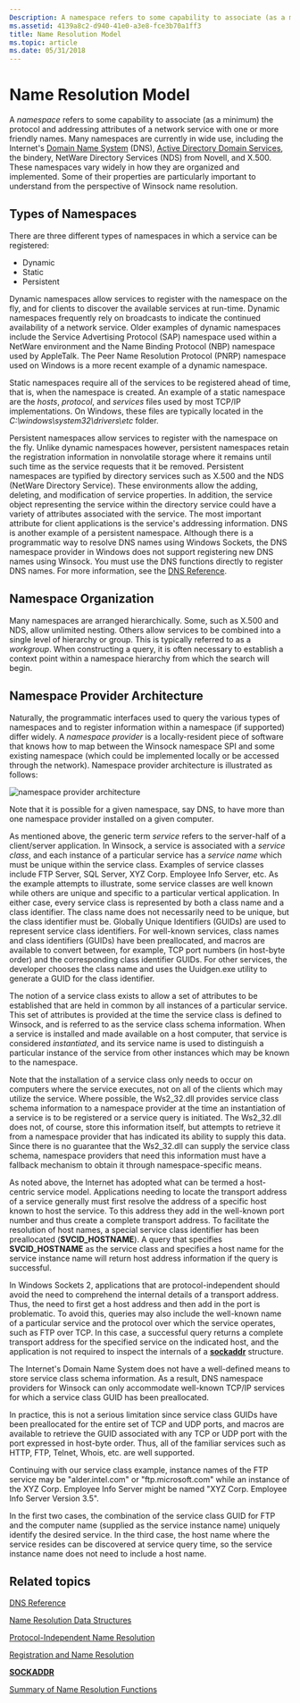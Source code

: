 ```yaml
---
Description: A namespace refers to some capability to associate (as a minimum) the protocol and addressing attributes of a network service with one or more friendly names.
ms.assetid: 4139a8c2-d940-41e0-a3e8-fce3b70a1ff3
title: Name Resolution Model
ms.topic: article
ms.date: 05/31/2018
---
```


# Name Resolution Model

A *namespace* refers to some capability to associate (as a minimum) the protocol and addressing attributes of a network service with one or more friendly names. Many namespaces are currently in wide use, including the Internet's [Domain Name System](../dns/dns-start-page.md) (DNS), [Active Directory Domain Services](../ad/active-directory-domain-services.md), the bindery, NetWare Directory Services (NDS) from Novell, and X.500. These namespaces vary widely in how they are organized and implemented. Some of their properties are particularly important to understand from the perspective of Winsock name resolution.

## Types of Namespaces

There are three different types of namespaces in which a service can be registered:

-   Dynamic
-   Static
-   Persistent

Dynamic namespaces allow services to register with the namespace on the fly, and for clients to discover the available services at run-time. Dynamic namespaces frequently rely on broadcasts to indicate the continued availability of a network service. Older examples of dynamic namespaces include the Service Advertising Protocol (SAP) namespace used within a NetWare environment and the Name Binding Protocol (NBP) namespace used by AppleTalk. The Peer Name Resolution Protocol (PNRP) namespace used on Windows is a more recent example of a dynamic namespace.

Static namespaces require all of the services to be registered ahead of time, that is, when the namespace is created. An example of a static namespace are the *hosts*, *protocol*, and *services* files used by most TCP/IP implementations. On Windows, these files are typically located in the *C:\\windows\\system32\\drivers\\etc* folder.

Persistent namespaces allow services to register with the namespace on the fly. Unlike dynamic namespaces however, persistent namespaces retain the registration information in nonvolatile storage where it remains until such time as the service requests that it be removed. Persistent namespaces are typified by directory services such as X.500 and the NDS (NetWare Directory Service). These environments allow the adding, deleting, and modification of service properties. In addition, the service object representing the service within the directory service could have a variety of attributes associated with the service. The most important attribute for client applications is the service's addressing information. DNS is another example of a persistent namespace. Although there is a programmatic way to resolve DNS names using Windows Sockets, the DNS namespace provider in Windows does not support registering new DNS names using Winsock. You must use the DNS functions directly to register DNS names. For more information, see the [DNS Reference](../dns/dns-reference.md).

## Namespace Organization

Many namespaces are arranged hierarchically. Some, such as X.500 and NDS, allow unlimited nesting. Others allow services to be combined into a single level of hierarchy or group. This is typically referred to as a *workgroup*. When constructing a query, it is often necessary to establish a context point within a namespace hierarchy from which the search will begin.

## Namespace Provider Architecture

Naturally, the programmatic interfaces used to query the various types of namespaces and to register information within a namespace (if supported) differ widely. A *namespace provider* is a locally-resident piece of software that knows how to map between the Winsock namespace SPI and some existing namespace (which could be implemented locally or be accessed through the network). Namespace provider architecture is illustrated as follows:

![namespace provider architecture](images/ovrvw3-1.png)

Note that it is possible for a given namespace, say DNS, to have more than one namespace provider installed on a given computer.

As mentioned above, the generic term *service* refers to the server-half of a client/server application. In Winsock, a service is associated with a *service class*, and each instance of a particular service has a *service name* which must be unique within the service class. Examples of service classes include FTP Server, SQL Server, XYZ Corp. Employee Info Server, etc. As the example attempts to illustrate, some service classes are well known while others are unique and specific to a particular vertical application. In either case, every service class is represented by both a class name and a class identifier. The class name does not necessarily need to be unique, but the class identifier must be. Globally Unique Identifiers (GUIDs) are used to represent service class identifiers. For well-known services, class names and class identifiers (GUIDs) have been preallocated, and macros are available to convert between, for example, TCP port numbers (in host-byte order) and the corresponding class identifier GUIDs. For other services, the developer chooses the class name and uses the Uuidgen.exe utility to generate a GUID for the class identifier.

The notion of a service class exists to allow a set of attributes to be established that are held in common by all instances of a particular service. This set of attributes is provided at the time the service class is defined to Winsock, and is referred to as the service class schema information. When a service is installed and made available on a host computer, that service is considered *instantiated*, and its service name is used to distinguish a particular instance of the service from other instances which may be known to the namespace.

Note that the installation of a service class only needs to occur on computers where the service executes, not on all of the clients which may utilize the service. Where possible, the Ws2\_32.dll provides service class schema information to a namespace provider at the time an instantiation of a service is to be registered or a service query is initiated. The Ws2\_32.dll does not, of course, store this information itself, but attempts to retrieve it from a namespace provider that has indicated its ability to supply this data. Since there is no guarantee that the Ws2\_32.dll can supply the service class schema, namespace providers that need this information must have a fallback mechanism to obtain it through namespace-specific means.

As noted above, the Internet has adopted what can be termed a host-centric service model. Applications needing to locate the transport address of a service generally must first resolve the address of a specific host known to host the service. To this address they add in the well-known port number and thus create a complete transport address. To facilitate the resolution of host names, a special service class identifier has been preallocated (**SVCID\_HOSTNAME**). A query that specifies **SVCID\_HOSTNAME** as the service class and specifies a host name for the service instance name will return host address information if the query is successful.

In Windows Sockets 2, applications that are protocol-independent should avoid the need to comprehend the internal details of a transport address. Thus, the need to first get a host address and then add in the port is problematic. To avoid this, queries may also include the well-known name of a particular service and the protocol over which the service operates, such as FTP over TCP. In this case, a successful query returns a complete transport address for the specified service on the indicated host, and the application is not required to inspect the internals of a [**sockaddr**](sockaddr-2.md) structure.

The Internet's Domain Name System does not have a well-defined means to store service class schema information. As a result, DNS namespace providers for Winsock can only accommodate well-known TCP/IP services for which a service class GUID has been preallocated.

In practice, this is not a serious limitation since service class GUIDs have been preallocated for the entire set of TCP and UDP ports, and macros are available to retrieve the GUID associated with any TCP or UDP port with the port expressed in host-byte order. Thus, all of the familiar services such as HTTP, FTP, Telnet, Whois, etc. are well supported.

Continuing with our service class example, instance names of the FTP service may be "alder.intel.com" or "ftp.microsoft.com" while an instance of the XYZ Corp. Employee Info Server might be named "XYZ Corp. Employee Info Server Version 3.5".

In the first two cases, the combination of the service class GUID for FTP and the computer name (supplied as the service instance name) uniquely identify the desired service. In the third case, the host name where the service resides can be discovered at service query time, so the service instance name does not need to include a host name.

## Related topics

<dl> <dt>

[DNS Reference](../dns/dns-reference.md)
</dt> <dt>

[Name Resolution Data Structures](name-resolution-data-structures-2.md)
</dt> <dt>

[Protocol-Independent Name Resolution](protocol-independent-name-resolution-2.md)
</dt> <dt>

[Registration and Name Resolution](registration-and-name-resolution-2.md)
</dt> <dt>

[**SOCKADDR**](sockaddr-2.md)
</dt> <dt>

[Summary of Name Resolution Functions](summary-of-name-resolution-functions-2.md)
</dt> </dl>

 

 